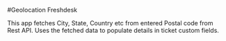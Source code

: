 #Geolocation Freshdesk

This app fetches City, State, Country etc from entered Postal code from Rest API. 
Uses the fetched data to populate details in ticket custom fields.
 
 
